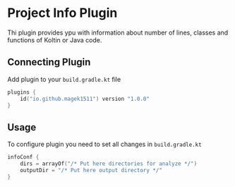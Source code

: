 # Project Info Plugin
Thi plugin provides ypu with information about number of lines, classes and functions of Koltin or
Java code.

## Connecting Plugin

Add plugin to your `build.gradle.kt` file

```kotlin
plugins {
    id("io.github.magek1511") version "1.0.0"
}
```

## Usage

To configure plugin you need to set all changes in `build.gradle.kt`
```kotlin
infoConf {
    dirs = arrayOf("/* Put here directories for analyze */")
    outputDir = "/* Put here output directory */"
}
```
